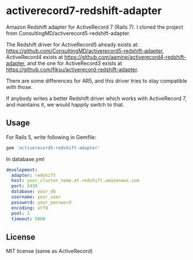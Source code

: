 activerecord7-redshift-adapter
==============================

Amazon Redshift adapter for ActiveRecord 7 (Rails 7).
I cloned the project from ConsultingMD/activerecord5-redshift-adapter.

The Redshift driver for ActiveRecord5 already exists at:
https://github.com/ConsultingMD/activerecord5-redshift-adapter,
ActiveRecord4 exists at https://github.com/aamine/activerecord4-redshift-adapter, and the one for
ActiveRecord3 exists at https://github.com/fiksu/activerecord-redshift-adapter.

There are some differences for AR5, and this driver tries to stay compatible
with those.

If anybody writes a better Redshift driver which works with ActiveRecord 7,
and maintains it, we would happily switch to that.

Usage
-------------------

For Rails 5, write following in Gemfile:
```ruby
gem 'activerecord5-redshift-adapter'
```

In database.yml
```yaml
development:
  adapter: redshift
  host: your_cluster_name.at.redshift.amazonaws.com
  port: 5439
  database: your_db
  username: your_user
  password: your_password
  encoding: utf8
  pool: 3
  timeout: 5000
```

License
---------

MIT license (same as ActiveRecord)
